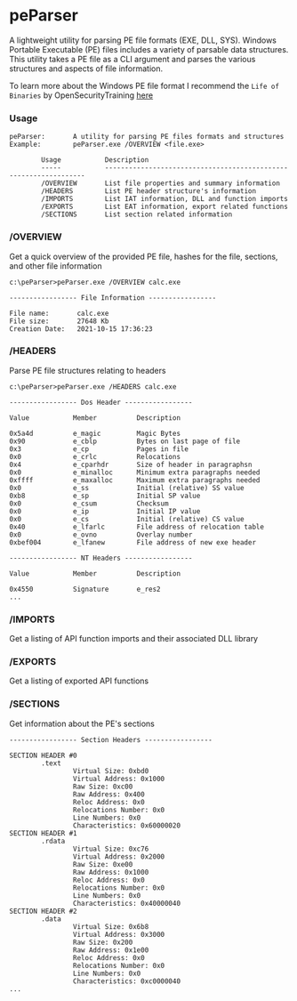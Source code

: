 # peParser
A lightweight utility for parsing PE file formats (EXE, DLL, SYS). Windows Portable Executable (PE) files includes a variety of parsable data structures. This utility takes a PE file as a CLI argument and parses the various structures and aspects of file information.

To learn more about the Windows PE file format I recommend the `Life of Binaries` by OpenSecurityTraining [here](https://www.youtube.com/watch?v=AeclzNQ0MxI&list=PLC6652F7766DEE46D)

### Usage

```
peParser:       A utility for parsing PE files formats and structures
Example:        peParser.exe /OVERVIEW <file.exe>

        Usage           Description
        -----           -----------------------------------------------------------------
        /OVERVIEW       List file properties and summary information
        /HEADERS        List PE header structure's information
        /IMPORTS        List IAT information, DLL and function imports
        /EXPORTS        List EAT information, export related functions
        /SECTIONS       List section related information
```

### /OVERVIEW

Get a quick overview of the provided PE file, hashes for the file, sections, and other file information

```
c:\peParser>peParser.exe /OVERVIEW calc.exe

----------------- File Information -----------------

File name:       calc.exe
File size:       27648 Kb
Creation Date:   2021-10-15 17:36:23
```

### /HEADERS

Parse PE file structures relating to headers

```
c:\peParser>peParser.exe /HEADERS calc.exe

----------------- Dos Header -----------------

Value           Member          Description

0x5a4d          e_magic         Magic Bytes
0x90            e_cblp          Bytes on last page of file
0x3             e_cp            Pages in file
0x0             e_crlc          Relocations
0x4             e_cparhdr       Size of header in paragraphsn
0x0             e_minalloc      Minimum extra paragraphs needed
0xffff          e_maxalloc      Maximum extra paragraphs needed
0x0             e_ss            Initial (relative) SS value
0xb8            e_sp            Initial SP value
0x0             e_csum          Checksum
0x0             e_ip            Initial IP value
0x0             e_cs            Initial (relative) CS value
0x40            e_lfarlc        File address of relocation table
0x0             e_ovno          Overlay number
0xbef004        e_lfanew        File address of new exe header

----------------- NT Headers -----------------

Value           Member          Description

0x4550          Signature       e_res2
...
```

### /IMPORTS

Get a listing of API function imports and their associated DLL library

### /EXPORTS

Get a listing of exported API functions

### /SECTIONS

Get information about the PE's sections

```
----------------- Section Headers -----------------

SECTION HEADER #0
        .text
                Virtual Size: 0xbd0
                Virtual Address: 0x1000
                Raw Size: 0xc00
                Raw Address: 0x400
                Reloc Address: 0x0
                Relocations Number: 0x0
                Line Numbers: 0x0
                Characteristics: 0x60000020
SECTION HEADER #1
        .rdata
                Virtual Size: 0xc76
                Virtual Address: 0x2000
                Raw Size: 0xe00
                Raw Address: 0x1000
                Reloc Address: 0x0
                Relocations Number: 0x0
                Line Numbers: 0x0
                Characteristics: 0x40000040
SECTION HEADER #2
        .data
                Virtual Size: 0x6b8
                Virtual Address: 0x3000
                Raw Size: 0x200
                Raw Address: 0x1e00
                Reloc Address: 0x0
                Relocations Number: 0x0
                Line Numbers: 0x0
                Characteristics: 0xc0000040
...
```
